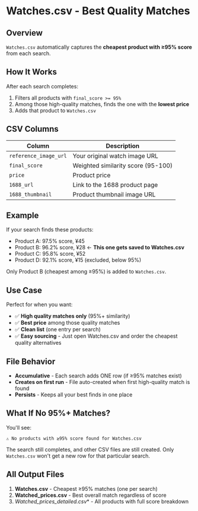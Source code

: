 # Watches.csv - Best Quality Matches

## Overview

`Watches.csv` automatically captures the **cheapest product with ≥95% score** from each search.

## How It Works

After each search completes:
1. Filters all products with `final_score >= 95%`
2. Among those high-quality matches, finds the one with the **lowest price**
3. Adds that product to `Watches.csv`

## CSV Columns

| Column | Description |
|--------|-------------|
| `reference_image_url` | Your original watch image URL |
| `final_score` | Weighted similarity score (95-100) |
| `price` | Product price |
| `1688_url` | Link to the 1688 product page |
| `1688_thumbnail` | Product thumbnail image URL |

## Example

If your search finds these products:
- Product A: 97.5% score, ¥45
- Product B: 96.2% score, ¥28 ← **This one gets saved to Watches.csv**
- Product C: 95.8% score, ¥52
- Product D: 92.1% score, ¥15 (excluded, below 95%)

Only Product B (cheapest among ≥95%) is added to `Watches.csv`.

## Use Case

Perfect for when you want:
- ✅ **High quality matches only** (95%+ similarity)
- ✅ **Best price** among those quality matches
- ✅ **Clean list** (one entry per search)
- ✅ **Easy sourcing** - Just open Watches.csv and order the cheapest quality alternatives

## File Behavior

- **Accumulative** - Each search adds ONE row (if ≥95% matches exist)
- **Creates on first run** - File auto-created when first high-quality match is found
- **Persists** - Keeps all your best finds in one place

## What If No 95%+ Matches?

You'll see:
```
⚠️ No products with ≥95% score found for Watches.csv
```

The search still completes, and other CSV files are still created. Only `Watches.csv` won't get a new row for that particular search.

## All Output Files

1. **Watches.csv** - Cheapest ≥95% matches (one per search)
2. **Watched_prices.csv** - Best overall match regardless of score
3. **Watched_prices_detailed*.csv** - All products with full score breakdown

